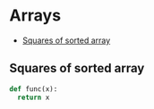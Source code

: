 # Arrays
+ [Squares of sorted array](#squares-of-sorted-array)

## Squares of sorted array

```python
def func(x):
  return x
```

